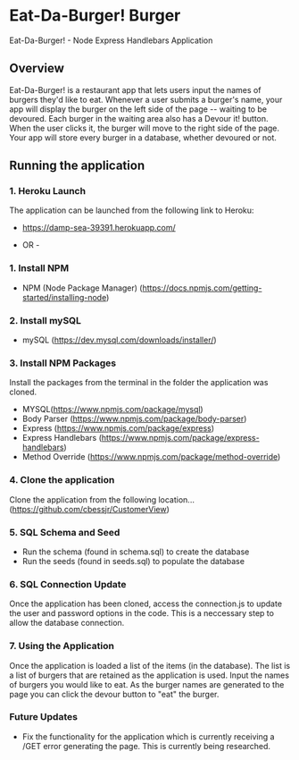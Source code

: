 # Eat-Da-Burger! Burger
Eat-Da-Burger! - Node Express Handlebars Application


## Overview

Eat-Da-Burger! is a restaurant app that lets users input the names of burgers they'd like to eat. Whenever a user submits a burger's name, your app will display the burger on the left side of the page -- waiting to be devoured. Each burger in the waiting area also has a Devour it! button. When the user clicks it, the burger will move to the right side of the page. Your app will store every burger in a database, whether devoured or not.


## Running the application
### 1. Heroku Launch

The application can be launched from the following link to Heroku:

- https://damp-sea-39391.herokuapp.com/


- OR - 

### 1. Install NPM

- NPM (Node Package Manager) (https://docs.npmjs.com/getting-started/installing-node)


### 2. Install mySQL

- mySQL (https://dev.mysql.com/downloads/installer/)


### 3. Install NPM Packages

  Install the packages from the terminal in the folder the application was cloned.

- MYSQL(https://www.npmjs.com/package/mysql)
- Body Parser (https://www.npmjs.com/package/body-parser)
- Express (https://www.npmjs.com/package/express)
- Express Handlebars (https://www.npmjs.com/package/express-handlebars)
- Method Override (https://www.npmjs.com/package/method-override)


### 4. Clone the application

  Clone the application from the following location... (https://github.com/cbessjr/CustomerView)


### 5. SQL Schema and Seed

- Run the schema (found in schema.sql) to create the database
- Run the seeds (found in seeds.sql) to populate the database
   
 
### 6. SQL Connection Update
 
  Once the application has been cloned, access the connection.js to update the user and password options in the code.     This is a neccessary step to allow the database connection.
 
 
### 7. Using the Application
 
  Once the application is loaded a list of the items (in the database). The list is a list of burgers that are retained as the application is used. Input the names of burgers you would like to eat. As the burger names are generated to the page you can click the devour button to "eat" the burger.
  
  
  
  ### Future Updates
  
  - Fix the functionality for the application which is currently receiving a /GET error generating the page. This is currently being researched.
